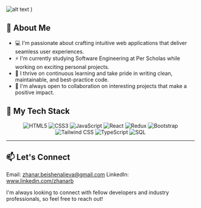 
 ![alt text](https://github.com/user-attachments/assets/c5ffdef4-9bed-4ec9-8cbf-0ba5d0bfd82d)
)


<!--
**zhanar2024/zhanar2024** is a ✨ _special_ ✨ repository because its `README.md` (this file) appears on your GitHub profile.
-->


## 🚀 About Me

* 💻 I'm passionate about crafting intuitive web applications that deliver seamless user experiences.
* ⚡ I'm currently studying Software Engineering at Per Scholas while working on exciting personal projects.
* 🌱 I thrive on continuous learning and take pride in writing clean, maintainable, and best-practice code.
* 🤝 I'm always open to collaboration on interesting projects that make a positive impact.

## 💼 My Tech Stack


<div align="center">
  <img src="https://img.shields.io/badge/HTML5-E34F26?style=for-the-badge&logo=html5&logoColor=white" alt="HTML5" />
  <img src="https://img.shields.io/badge/CSS3-1572B6?style=for-the-badge&logo=css3&logoColor=white" alt="CSS3" />
  <img src="https://img.shields.io/badge/JavaScript-F7DF1E?style=for-the-badge&logo=javascript&logoColor=black" alt="JavaScript" />
  <img src="https://img.shields.io/badge/React-61DAFB?style=for-the-badge&logo=react&logoColor=black" alt="React" />
  <img src="https://img.shields.io/badge/Redux-764ABC?style=for-the-badge&logo=redux&logoColor=white" alt="Redux" />
  <img src="https://img.shields.io/badge/Bootstrap-7952B3?style=for-the-badge&logo=bootstrap&logoColor=white" alt="Bootstrap" />
  <img src="https://img.shields.io/badge/Tailwind_CSS-38B2AC?style=for-the-badge&logo=tailwind-css&logoColor=white" alt="Tailwind CSS" />
  <img src="https://img.shields.io/badge/TypeScript-007ACC?style=for-the-badge&logo=typescript&logoColor=white" alt="TypeScript" />
  <img src="https://img.shields.io/badge/SQL-4479A1?style=for-the-badge&logo=postgresql&logoColor=white" alt="SQL" />
</div>

---

## 📫 Let's Connect
Email: zhanar.beishenalieva@gmail.com
LinkedIn: www.linkedin.com/zhanarb 

I'm always looking to connect with fellow developers and industry professionals, so feel free to reach out! 





